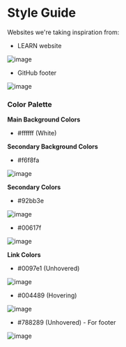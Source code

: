# Style Guide
Websites we're taking inspiration from:
- LEARN website

![image](https://github.com/user-attachments/assets/987aea31-2385-4ab9-8afa-41f5c76ef6e2)

- GitHub footer

![image](https://github.com/user-attachments/assets/8a1ad701-6d49-4df5-95b9-6b5287a04ef0)

### Color Palette
**Main Background Colors**
- #ffffff (White)

**Secondary Background Colors**
- #f6f8fa

![image](https://github.com/user-attachments/assets/bbead4cd-ca2d-40c9-ac4f-394b51d3de29)

**Secondary Colors**
- #92bb3e

![image](https://github.com/user-attachments/assets/3c297ad1-d7cd-47c9-9b7c-14c5414959f7)

- #00617f

![image](https://github.com/user-attachments/assets/5e2c0a13-1c9e-4b20-9029-6e54bd0bd859)

**Link Colors**
- #0097e1 (Unhovered)

![image](https://github.com/user-attachments/assets/c65f9574-4f75-4403-be4b-c63cb2a1e6f0)

- #004489 (Hovering)

![image](https://github.com/user-attachments/assets/e59ca88c-771b-4e07-af26-fea34a7d3775)

- #788289 (Unhovered) - For footer

![image](https://github.com/user-attachments/assets/43b71bea-c4cc-49cb-bc7a-eca3c8f7cebe)

